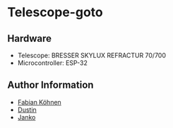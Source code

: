 # Telescope-goto

## Hardware
- Telescope: BRESSER SKYLUX REFRACTUR 70/700
- Microcontroller: ESP-32

## Author Information
- [Fabian Köhnen](https://github.com/FabianKoehnen)
- [Dustin](https://github.com/NyauIf)
- [Janko](https://github.com/Kazzy-chan)

